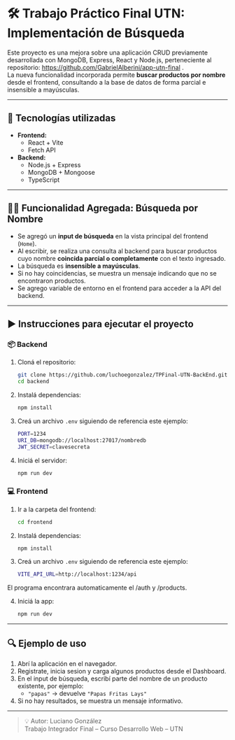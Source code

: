 # 🛠️ Trabajo Práctico Final UTN: Implementación de Búsqueda

Este proyecto es una mejora sobre una aplicación CRUD previamente desarrollada con MongoDB, Express, React y Node.js, perteneciente al repositorio: https://github.com/GabrielAlberini/app-utn-final .  
La nueva funcionalidad incorporada permite **buscar productos por nombre** desde el frontend, consultando a la base de datos de forma parcial e insensible a mayúsculas.

---

## 🚀 Tecnologías utilizadas

- **Frontend:**
  - React + Vite
  - Fetch API
- **Backend:**
  - Node.js + Express
  - MongoDB + Mongoose
  - TypeScript

---

## 🧑‍💻 Funcionalidad Agregada: Búsqueda por Nombre

- Se agregó un **input de búsqueda** en la vista principal del frontend (`Home`).
- Al escribir, se realiza una consulta al backend para buscar productos cuyo nombre **coincida parcial o completamente** con el texto ingresado.
- La búsqueda es **insensible a mayúsculas**.
- Si no hay coincidencias, se muestra un mensaje indicando que no se encontraron productos.
- Se agrego variable de entorno en el frontend para acceder a la API del backend.

---

## ▶️ Instrucciones para ejecutar el proyecto

### 📦 Backend

1. Cloná el repositorio:
   ```bash
   git clone https://github.com/luchoegonzalez/TPFinal-UTN-BackEnd.git
   cd backend
   ```

2. Instalá dependencias:
   ```bash
   npm install
   ```

3. Creá un archivo `.env` siguiendo de referencia este ejemplo:
   ```bash
   PORT=1234
   URI_DB=mongodb://localhost:27017/nombredb
   JWT_SECRET=clavesecreta
   ```

4. Iniciá el servidor:
   ```bash
   npm run dev
   ```

### 💻 Frontend

1. Ir a la carpeta del frontend:
   ```bash
   cd frontend
   ```

2. Instalá dependencias:
   ```bash
   npm install
   ```

3. Creá un archivo `.env` siguiendo de referencia este ejemplo:
   ```bash
   VITE_API_URL=http://localhost:1234/api
   ```
El programa encontrara automaticamente el /auth y /products.

4. Iniciá la app:
   ```bash
   npm run dev
   ```

---

## 🔍 Ejemplo de uso

1. Abrí la aplicación en el navegador.
2. Registrate, inicia sesion y carga algunos productos desde el Dashboard.
2. En el input de búsqueda, escribí parte del nombre de un producto existente, por ejemplo:
   - `"papas"` → devuelve `"Papas Fritas Lays"` 
3. Si no hay resultados, se muestra un mensaje informativo.

---

> 💡 Autor: Luciano González  
> Trabajo Integrador Final – Curso Desarrollo Web – UTN
